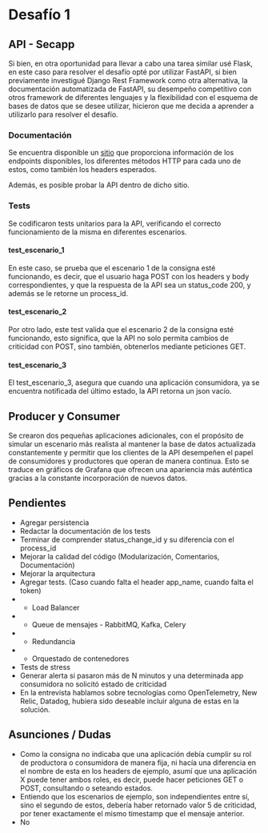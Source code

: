 # Desafío 1

## API - Secapp

Si bien, en otra oportunidad para llevar a cabo una tarea similar usé Flask, en este caso para resolver el desafío opté por utilizar FastAPI, si bien previamente investigué Django Rest Framework como otra alternativa, la documentación automatizada de FastAPI, su desempeño competitivo con otros framework de diferentes lenguajes y la flexibilidad con el esquema de bases de datos que se desee utilizar, hicieron que me decida a aprender a utilizarlo para resolver el desafío.

### Documentación

Se encuentra disponible un [sitio](http://34.125.19.164:8000/docs) que proporciona información de los endpoints disponibles, los diferentes métodos HTTP para cada uno de estos, como también los headers esperados.

Además, es posible probar la API dentro de dicho sitio.

### Tests

Se codificaron tests unitarios para la API, verificando el correcto funcionamiento de la misma en diferentes escenarios.

#### test_escenario_1

En este caso, se prueba que el escenario 1 de la consigna esté funcionando, es decir, que el usuario haga POST con los headers y body correspondientes, y que la respuesta de la API sea un status_code 200, y además se le retorne un process_id.

#### test_escenario_2

Por otro lado, este test valida que el escenario 2 de la consigna esté funcionando, esto significa, que la API no solo permita cambios de criticidad con POST, sino también, obtenerlos mediante peticiones GET.

#### test_escenario_3

El test_escenario_3, asegura que cuando una aplicación consumidora, ya se encuentra notificada del último estado, la API retorna un json vacío.

## Producer y Consumer

Se crearon dos pequeñas aplicaciones adicionales, con el propósito de simular un escenario más realista al mantener la base de datos actualizada constantemente y permitir que los clientes de la API desempeñen el papel de consumidores y productores que operan de manera continua. Esto se traduce en gráficos de Grafana que ofrecen una apariencia más auténtica gracias a la constante incorporación de nuevos datos.

## Pendientes

* Agregar persistencia
* Redactar la documentación de los tests
* Terminar de comprender status_change_id y su diferencia con el process_id
* Mejorar la calidad del código (Modularización, Comentarios, Documentación)
* Mejorar la arquitectura
* Agregar tests. (Caso cuando falta el header app_name, cuando falta el token)
* * Load Balancer
* * Queue de mensajes - RabbitMQ, Kafka, Celery
* * Redundancia
* * Orquestado de contenedores
* Tests de stress
* Generar alerta si pasaron más de N minutos y una determinada app consumidora no solicitó estado de criticidad
* En la entrevista hablamos sobre tecnologías como OpenTelemetry, New Relic, Datadog, hubiera sido deseable incluir alguna de estas en la solución.

## Asunciones / Dudas

* Como la consigna no indicaba que una aplicación debía cumplir su rol de productora o consumidora de manera fija, ni hacía una diferencia en el nombre de esta en los headers de ejemplo, asumí que una aplicación X puede tener ambos roles, es decir, puede hacer peticiones GET o POST, consultando o seteando estados.
* Entiendo que los escenarios de ejemplo, son independientes entre sí, sino el segundo de estos, debería haber retornado valor 5 de criticidad, por tener exactamente el mismo timestamp que el mensaje anterior. 
* No 
